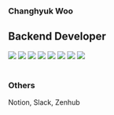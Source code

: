 ### Changhyuk Woo
## Backend Developer

<div >
	<img src="https://img.shields.io/badge/python-3670A0?style=for-the-badge&logo=python&logoColor=ffdd54" />
	<img src="https://img.shields.io/badge/java-%23ED8B00.svg?style=for-the-badge&logo=java&logoColor=white" />
	<img src="https://img.shields.io/badge/spring-%236DB33F.svg?style=for-the-badge&logo=spring&logoColor=white" />
	<img src="https://img.shields.io/badge/postgres-%23316192.svg?style=for-the-badge&logo=postgresql&logoColor=white" />
	<img src="https://img.shields.io/badge/redis-%23DD0031.svg?style=for-the-badge&logo=redis&logoColor=white" />
	<img src="https://img.shields.io/badge/mysql-000000?style=for-the-badge&logo=mysql&logoColor=white" />
	<img src="https://img.shields.io/badge/github%20actions-%232671E5.svg?style=for-the-badge&logo=githubactions&logoColor=white" />
	<img src="https://img.shields.io/badge/docker-%230db7ed.svg?style=for-the-badge&logo=docker&logoColor=white" />
	
</div>

<br>

### Others
Notion, Slack, Zenhub
